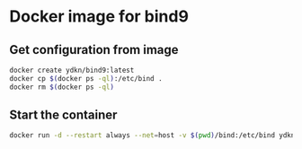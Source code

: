 # Docker image for bind9

## Get configuration from image

```bash
docker create ydkn/bind9:latest
docker cp $(docker ps -ql):/etc/bind .
docker rm $(docker ps -ql)
```

## Start the container

```bash
docker run -d --restart always --net=host -v $(pwd)/bind:/etc/bind ydkn/bind9:latest
```

